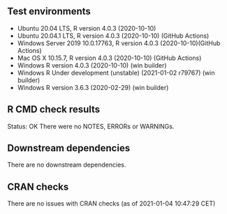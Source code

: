 ## Test environments
* Ubuntu 20.04 LTS, R version 4.0.3 (2020-10-10)
* Ubuntu 20.04.1 LTS, R version 4.0.3 (2020-10-10) (GitHub Actions)
* Windows Server 2019 10.0.17763, R version 4.0.3 (2020-10-10)(GitHub Actions)
* Mac OS X 10.15.7, R version 4.0.3 (2020-10-10) (GitHub Actions)
* Windows R version 4.0.3 (2020-10-10) (win builder)
* Windows R Under development (unstable) (2021-01-02 r79767) (win builder) 
* Windows R version 3.6.3 (2020-02-29) (win builder)

## R CMD check results
Status: OK
There were no NOTES, ERRORs or WARNINGs.  

## Downstream dependencies
There are no downstream dependencies.

## CRAN checks
There are no issues with CRAN checks (as of 2021-01-04 10:47:29 CET)
